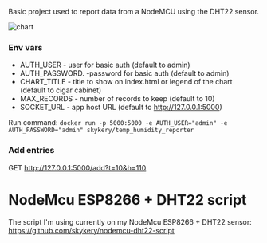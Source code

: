 Basic project used to report data from a NodeMCU using the DHT22 sensor.

![chart](https://i.ibb.co/F01j7T3/Screenshot-2023-03-10-at-21-47-07.png)


### Env vars
- AUTH_USER - user for basic auth (default to admin)
- AUTH_PASSWORD. -password for basic auth (default to admin)
- CHART_TITLE - title to show on index.html or legend of the chart (default to cigar cabinet)
- MAX_RECORDS - number of records to keep (default to 10)
- SOCKET_URL - app host URL (default to http://127.0.0.1:5000)

Run command: `docker run -p 5000:5000 -e AUTH_USER="admin" -e AUTH_PASSWORD="admin" skykery/temp_humidity_reporter`

### Add entries
GET http://127.0.0.1:5000/add?t=10&h=110

# NodeMcu ESP8266 + DHT22 script
The script I'm using currently on my NodeMcu ESP8266 + DHT22 sensor: https://github.com/skykery/nodemcu-dht22-script
